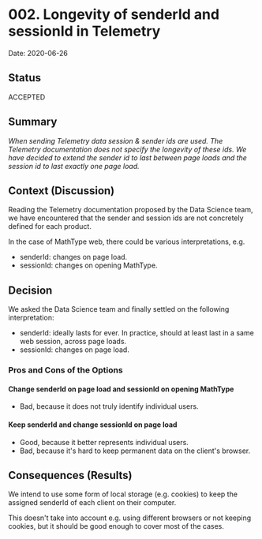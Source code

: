 # 002. Longevity of senderId and sessionId in Telemetry

Date: 2020-06-26

## Status

ACCEPTED  

## Summary

*When sending Telemetry data*
*session & sender ids are used.*
*The Telemetry documentation does not specify the longevity of these ids.*
*We have decided to extend the sender id to last between page loads*
*and the session id to last exactly one page load.*

## Context (Discussion)

Reading the Telemetry documentation proposed by the Data Science team, we have
encountered that the sender and session ids are not concretely defined for each
product.

In the case of MathType web, there could be various interpretations, e.g.

- senderId: changes on page load.
- sessionId: changes on opening MathType.


## Decision

We asked the Data Science team and finally settled on the following interpretation:

- senderId: ideally lasts for ever. In practice, should at least last in a same web session, across page loads.
- sessionId: changes on page load.


### Pros and Cons of the Options

#### Change senderId on page load and sessionId on opening MathType

- Bad, because it does not truly identify individual users.

#### Keep senderId and change sessionId on page load

- Good, because it better represents individual users.
- Bad, because it's hard to keep permanent data on the client's browser.


## Consequences (Results)

We intend to use some form of local storage (e.g. cookies) to keep the assigned
senderId of each client on their computer.

This doesn't take into account e.g. using different browsers or not keeping cookies,
but it should be good enough to cover most of the cases.
